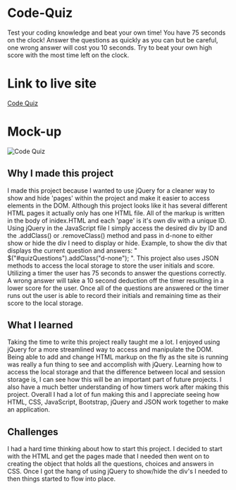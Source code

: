 # Code-Quiz
Test your coding knowledge and beat your own time!  You have 75 seconds on the clock! Answer the questions as quickly as you can but be careful, one wrong answer will cost you 10 seconds. Try to beat your own high score with the most time left on the clock.


# Link to live site
[Code Quiz](https://jodybrzo.github.io/code-quiz/index.html)


# Mock-up
![Code Quiz](assets/images/code-quiz.gif)


## Why I made this project
I made this project because I wanted to use jQuery for a cleaner way to show and hide 'pages' within the project and make it easier to access elements in the DOM.  Although this project looks like it has several different HTML pages it actually only has one HTML file.  All of the markup is written in the body of inidex.HTML and each 'page' is it's own div with a unique ID.  Using jQuery in the JavaScript file I simply access the desired div by ID and the .addClass() or .removeClass() method and pass in d-none to either show or hide the div I need to display or hide.  Example, to show the div that displays the current question and answers: " $("#quizQuestions").addClass("d-none"); ". This project also uses JSON methods to access the local storage to store the user initials and score.  Utilizing a timer the user has 75 seconds to answer the questions correctly.  A wrong answer will take a 10 second deduction off the timer resulting in a lower score for the user.  Once all of the questions are answered or the timer runs out the user is able to record their initials and remaining time as their score to the local storage. 

## What I learned
Taking the time to write this project really taught me a lot.  I enjoyed using jQuery for a more streamlined way to access and manipulate the DOM.  Being able to add and change HTML markup on the fly as the site is running was really a fun thing to see and accomplish with jQuery.  Learning how to access the local storage and that the difference between local and session storage is, I can see how this will be an important part of future projects.  I also have a much better understanding of how timers work after making this project. Overall I had a lot of fun making this and I appreciate seeing how HTML, CSS, JavaScript, Bootstrap, jQuery and JSON work together to make an application.

## Challenges 
I had a hard time thinking about how to start this project.  I decided to start with the HTML and get the pages made that I needed then went on to creating the object that holds all the questions, choices and answers in CSS.  Once I got the hang of using jQuery to show/hide the div's I needed to then things started to flow into place.
